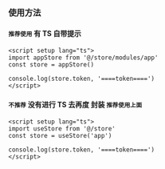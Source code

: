 ### 使用方法

#### `推荐使用` 有 TS 自带提示

```vue
<script setup lang="ts">
import appStore from '@/store/modules/app'
const store = appStore()

console.log(store.token, '====token====')
</script>
```

#### `不推荐` 没有进行 TS 去再度 封装 `推荐使用上面`

```vue
<script setup lang="ts">
import useStore from '@/store'
const store = useStore('app')

console.log(store.token, '====token====')
</script>
```
